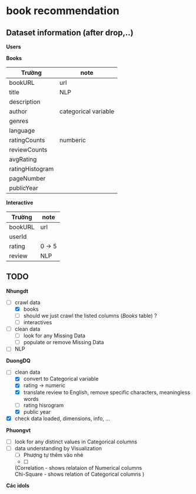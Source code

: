 # book recommendation


## Dataset information (after drop,..)

**Users**

**Books**

| Trường       | note                  |
|--------------|-----------------------|
| bookURL      | url                    |
| title        | NLP                   |
| description  |                       |
| author       | categorical variable  |
| genres       |                       |
| language     |                       |
| ratingCounts | numberic              |
| reviewCounts |                       |
| avgRating    |                       |
| ratingHistogram|                       |
| pageNumber   |                       |
| publicYear   |                       |

**Interactive**

| Trường       | note                  |
|--------------|-----------------------|
| bookURL      | url                   |
| userId       |                       |
| rating       | 0 -> 5                |
| review       | NLP                   |



## TODO

**Nhungdt**
- [ ] crawl data
  - [x] books
  - [ ] should we just crawl the listed columns (*Books* table) ?
  - [ ] interactives
- [ ] clean data
  - [ ] look for any Missing Data
  - [ ] populate or remove Missing Data
- [ ] NLP

**DuongDQ**
- [ ] clean data
  - [x] convert to Categorical variable
  - [x] rating -> numeric
  - [x] translate review to English, remove specific characters, meaningless words 
  - [ ] rating hisrogram 
  - [x] public year
- [x] check data loaded, dimensions, info, ...

**Phuongvt**
- [ ] look for any distinct values in Categorical columns
- [ ] data understanding by Visualization 
  - [ ] Phượng tự thêm vào nhé
  - [ ] 
  (Correlation - shows relataion of Numerical columns  
    Chi-Square - shows relation of Categorical columns )

**Các idols**

